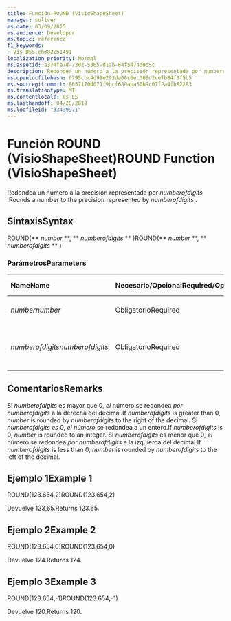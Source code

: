 ```yaml
---
title: Función ROUND (VisioShapeSheet)
manager: soliver
ms.date: 03/09/2015
ms.audience: Developer
ms.topic: reference
f1_keywords:
- Vis_DSS.chm82251491
localization_priority: Normal
ms.assetid: a374fe7d-7302-5365-81ab-64f5474d9d5c
description: Redondea un número a la precisión representada por numberofdigits .
ms.openlocfilehash: 6795cbc4d99e293da06c0ec369d2cefb84f9f5b5
ms.sourcegitcommit: 8657170d071f9bcf680aba50b9c07f2a4fb82283
ms.translationtype: MT
ms.contentlocale: es-ES
ms.lasthandoff: 04/28/2019
ms.locfileid: "33439971"
---
```

# <a name="round-function-visioshapesheet"></a><span data-ttu-id="2eedd-103">Función ROUND (VisioShapeSheet)</span><span class="sxs-lookup"><span data-stu-id="2eedd-103">ROUND Function (VisioShapeSheet)</span></span>

<span data-ttu-id="2eedd-104">Redondea un número a la precisión representada por  *numberofdigits*  .</span><span class="sxs-lookup"><span data-stu-id="2eedd-104">Rounds a number to the precision represented by  *numberofdigits*  .</span></span> 
  
## <a name="syntax"></a><span data-ttu-id="2eedd-105">Sintaxis</span><span class="sxs-lookup"><span data-stu-id="2eedd-105">Syntax</span></span>

<span data-ttu-id="2eedd-106">ROUND(\*\* *number* \*\*, \*\* *numberofdigits* \*\* )</span><span class="sxs-lookup"><span data-stu-id="2eedd-106">ROUND(\*\* *number* \*\*, \*\* *numberofdigits* \*\* )</span></span> 
  
### <a name="parameters"></a><span data-ttu-id="2eedd-107">Parámetros</span><span class="sxs-lookup"><span data-stu-id="2eedd-107">Parameters</span></span>

|<span data-ttu-id="2eedd-108">**Name**</span><span class="sxs-lookup"><span data-stu-id="2eedd-108">**Name**</span></span>|<span data-ttu-id="2eedd-109">**Necesario/Opcional**</span><span class="sxs-lookup"><span data-stu-id="2eedd-109">**Required/Optional**</span></span>|<span data-ttu-id="2eedd-110">**Tipo de datos**</span><span class="sxs-lookup"><span data-stu-id="2eedd-110">**Data Type**</span></span>|<span data-ttu-id="2eedd-111">**Descripción**</span><span class="sxs-lookup"><span data-stu-id="2eedd-111">**Description**</span></span>|
|:-----|:-----|:-----|:-----|
| <span data-ttu-id="2eedd-112">_number_</span><span class="sxs-lookup"><span data-stu-id="2eedd-112">_number_</span></span> <br/> |<span data-ttu-id="2eedd-113">Obligatorio</span><span class="sxs-lookup"><span data-stu-id="2eedd-113">Required</span></span>  <br/> |<span data-ttu-id="2eedd-114">**Number**</span><span class="sxs-lookup"><span data-stu-id="2eedd-114">**Number**</span></span> <br/> |<span data-ttu-id="2eedd-115">El número que desea redondear.</span><span class="sxs-lookup"><span data-stu-id="2eedd-115">The number to round off.</span></span>  <br/> |
| <span data-ttu-id="2eedd-116">_numberofdigits_</span><span class="sxs-lookup"><span data-stu-id="2eedd-116">_numberofdigits_</span></span> <br/> |<span data-ttu-id="2eedd-117">Obligatorio</span><span class="sxs-lookup"><span data-stu-id="2eedd-117">Required</span></span>  <br/> |<span data-ttu-id="2eedd-118">**Number**</span><span class="sxs-lookup"><span data-stu-id="2eedd-118">**Number**</span></span> <br/> |<span data-ttu-id="2eedd-119">El número de posiciones decimales de precisión.</span><span class="sxs-lookup"><span data-stu-id="2eedd-119">The number of decimal places of precision.</span></span>  <br/> |
   
## <a name="remarks"></a><span data-ttu-id="2eedd-120">Comentarios</span><span class="sxs-lookup"><span data-stu-id="2eedd-120">Remarks</span></span>

<span data-ttu-id="2eedd-121">Si  _numberofdigits_ es mayor que 0,  _el_ número se redondea  _por numberofdigits_ a la derecha del decimal.</span><span class="sxs-lookup"><span data-stu-id="2eedd-121">If  _numberofdigits_ is greater than 0,  _number_ is rounded by  _numberofdigits_ to the right of the decimal.</span></span> <span data-ttu-id="2eedd-122">Si  _numberofdigits es_ 0,  _el número_ se redondea a un entero.</span><span class="sxs-lookup"><span data-stu-id="2eedd-122">If  _numberofdigits_ is 0,  _number_ is rounded to an integer.</span></span> <span data-ttu-id="2eedd-123">Si  _numberofdigits_ es menor que 0,  _el_ número se redondea  _por numberofdigits_ a la izquierda del decimal.</span><span class="sxs-lookup"><span data-stu-id="2eedd-123">If  _numberofdigits_ is less than 0,  _number_ is rounded by  _numberofdigits_ to the left of the decimal.</span></span> 
  
## <a name="example-1"></a><span data-ttu-id="2eedd-124">Ejemplo 1</span><span class="sxs-lookup"><span data-stu-id="2eedd-124">Example 1</span></span>

<span data-ttu-id="2eedd-125">ROUND(123.654,2)</span><span class="sxs-lookup"><span data-stu-id="2eedd-125">ROUND(123.654,2)</span></span>
  
<span data-ttu-id="2eedd-126">Devuelve 123,65.</span><span class="sxs-lookup"><span data-stu-id="2eedd-126">Returns 123.65.</span></span>
  
## <a name="example-2"></a><span data-ttu-id="2eedd-127">Ejemplo 2</span><span class="sxs-lookup"><span data-stu-id="2eedd-127">Example 2</span></span>

<span data-ttu-id="2eedd-128">ROUND(123.654,0)</span><span class="sxs-lookup"><span data-stu-id="2eedd-128">ROUND(123.654,0)</span></span>
  
<span data-ttu-id="2eedd-129">Devuelve 124.</span><span class="sxs-lookup"><span data-stu-id="2eedd-129">Returns 124.</span></span>
  
## <a name="example-3"></a><span data-ttu-id="2eedd-130">Ejemplo 3</span><span class="sxs-lookup"><span data-stu-id="2eedd-130">Example 3</span></span>

<span data-ttu-id="2eedd-131">ROUND(123.654,-1)</span><span class="sxs-lookup"><span data-stu-id="2eedd-131">ROUND(123.654,-1)</span></span>
  
<span data-ttu-id="2eedd-132">Devuelve 120.</span><span class="sxs-lookup"><span data-stu-id="2eedd-132">Returns 120.</span></span>
  

